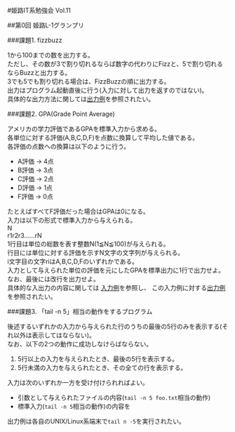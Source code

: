 #姫路IT系勉強会 Vol.11

##第0回 姫路L-1グランプリ



###課題1. fizzbuzz

1から100までの数を出力する。  
ただし、その数が3で割り切れるならば数字の代わりにFizzと、5で割り切れるならBuzzと出力する。  
3でも5でも割り切れる場合は、FizzBuzzの順に出力する。  
出力はプログラム起動直後に行う(入力に対して出力を返すのではない)。  
具体的な出力方法に関しては[出力例](https://github.com/ikatake/himejiL-1GP/blob/master/sample/fizzbuzz/out.txt)を参照されたい。

###課題2. GPA(Grade Point Average)

アメリカの学力評価であるGPAを標準入力から求める。  
各単位に対する評価(A,B,C,D,F)を点数に換算して平均した値である。  
各評価の点数への換算は以下のように行う。
    
* A評価 -> 4点
* B評価 -> 3点
* C評価 -> 2点
* D評価 -> 1点
* F評価 -> 0点

たとえばすべてF評価だった場合はGPAは0になる。  
入力は以下の形式で標準入力から与えられる。  
N  
r1r2r3......rN  
1行目は単位の総数を表す整数N(1≦N≦100)が与えられる。  
行目には単位に対する評価を示すN文字の文字列が与えられる。  
i文字目の文字riはA,B,C,D,Fのいずれかである。  
入力として与えられた単位の評価を元にしたGPAを標準出力に1行で出力せよ。  
なお、最後には改行を出力せよ。  
具体的な入出力の内容に関しては
[入力例](https://github.com/ikatake/himejiL-1GP/blob/master/sample/gpa/in.txt)を参照し、
この入力例に対する[出力例](https://github.com/ikatake/himejiL-1GP/blob/master/sample/gpa/out.txt)を参照されたい。

###課題3. 「tail -n 5」相当の動作をするプログラム

後述するいずれかの入力から与えられた行のうちの最後の5行のみを表示する(それ以外は表示してはならない)。  
なお、以下の2つの動作に成功しなけらばならない。  

1.  5行以上の入力を与えられたとき、最後の5行を表示する。
2.  5行未満の入力を与えられたとき、その全ての行を表示する。
	
入力は次のいずれか一方を受け付けられればよい。

* 引数として与えられたファイルの内容(`tail -n 5 foo.txt`相当の動作)
* 標準入力(`tail -n 5`相当の動作)の内容を 

出力例は各自のUNIX/Linux系端末で`tail n -5`を実行されたい。

